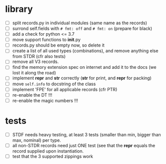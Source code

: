# library
- [ ] split records.py in individual modules (same name as the records)
- [ ] surrond self.fields with `# fmt: off` and `# fmt: on` (prepare for black)
- [ ] add a check for python <= 3.7
- [ ] move support functions to __init__.py
- [ ] records.py should be empty now, so delete it
- [ ] create a list of all used types (combinations), and remove anything else from STDR (cfr also tests)
- [ ] remove all V3 records.
- [ ] find the memory extension spec on internet and add it to the docs (we lost it along the road)
- [ ] implement __repr__ and __str__ correctly (__str__ for print, and __repr__ for packing)
- [ ] move `self.info` to docstring of the class
- [ ] implement 'FPE' for all applicable records (cfr PTR) 
- [ ] re-enable the DT !!!
- [ ] re-enable the magic numbers !!!

# tests
- [ ] STDF needs heavy testing, at least 3 tests (smaller than min, bigger than max, nominal) per type.
- [ ] all non-STDR records need just ONE test (see that the __repr__ equals the record supplied upon instantiation.
- [ ] test that the 3 supported zippings work 